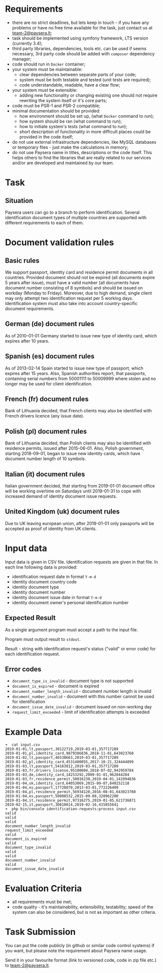 # Requirements

- there are no strict deadlines, but lets keep in touch - if you have any problems or have no free time available for the task, just contact us at team-2@paysera.lt;
- task should be implemented using symfony framework, LTS version (currently 3.4);
- third party libraries, dependencies, tools etc. can be used if seems necessary, 3rd party code should be added with `composer` dependency manager;
- code should run in `Docker` container;
- your system must be maintainable:
    - clear dependencies between separate parts of your code;
    - system must be both testable and tested (unit tests are required);
    - code understandable, readable, have a clear flow;
- your system must be extensible:
    - adding new functionality or changing existing one should not require rewriting the system itself or it's core parts;
- code must be PSR-1 and PSR-2 compatible;
- minimal documentation should be provided:
    - how environment should be set up, (what `Docker` command to run);
    - how system should be ran (what command to run);
    - how to initiate system's tests (what command to run);
    - short description of functionality in more difficult places could be provided in the code itself;
- do not use external infrastructure dependencies, like MySQL databases or temporary files - just make the calculations in memory;
- do not use Paysera name in titles, descriptions or the code itself. This helps others to find the libraries that are really related to our services and/or are developed and maintained by our team.

# Task
## Situation

Paysera users can go to a branch to perform identification. Several identification document types of multiple countries
are supported with different requirements to each of them.

# Document validation rules
## Basic rules
We support passport, identity card and residence permit documents in all countries. Provided document should not be 
expired (all documents expire 5 years after issue), must have a valid number (all documents have document number
consisting of 8 symbols) and should be issued on workday (Monday to Friday). Moreover, due to high demand, single client
may only attempt two identification request per 5 working days. Identification system must also take into account
country-specific document requirements.

## German (de) document rules
As of 2010-01-01 Germany started to issue new type of identity card, which expires after 10 years.

## Spanish (es) document rules
As of 2013-02-14 Spain started to issue new type of passport, which expires after 15 years. Also, Spanish authorities
report, that passports, containing serial numbers from 50001111 to 50009999 where stolen and no longer may be used 
for client identification.

## French (fr) document rules
Bank of Lithuania decided, that French clients may also be identified with French drivers licence (any issue date).

## Polish (pl) document rules
Bank of Lithuania decided, than Polish clients may also be identified with residence permits, issued after 2015-06-01.
Also, Polish government, starting 2018-09-01, began to issue new identity cards, which have document number length of 10
symbols.

## Italian (it) document rules
Italian government decided, that starting from 2019-01-01 document office will be working overtime on Saturdays
until 2019-01-31 to cope with increased demand of identity document issue requests.

## United Kingdom (uk) document rules
Due to UK leaving european union, after 2019-01-01 only passports will be accepted as proof of identity from UK clients.

# Input data
Input data is given in CSV file. Identification requests are given in that file. In each line following data is provided:
 - identification request date in format `Y-m-d`
 - identity document country code
 - identity document type
 - identity document number
 - identity document issue date in format `Y-m-d`
 - identity document owner's personal identification number

## Expected Result

As a single argument program must accept a path to the input file.

Program must output result to `stdout`.

Result - string with identification request's status ("valid" or error code) for each identification request.

## Error codes
 - `document_type_is_invalid` - document type is not supported
 - `document_is_expired` - document is expired
 - `document_number_length_invalid` - document number length is invalid
 - `document_number_invalid` - document with this number cannot be used for identification 
 - `document_issue_date_invalid` - document issued on non-working day
 - `request_limit_exceeded` - limit of identification attempts is exceeded

# Example Data

```
➜  cat input.csv 
2019-01-01,lt,passport,30122719,2019-03-01,357717289
2019-01-01,pl,identity_card,9879386836,2018-11-01,643023760
2019-01-02,lt,passport,46530663,2019-03-01,357717289
2019-01-02,pl,identity_card,4531480055,2017-10-21,324444899
2019-01-03,lt,passport,54163812,2019-03-01,357717289
2019-01-03,fr,drivers_license,95180604,2018-07-02,942959784
2019-01-03,de,identity_card,14253292,2009-01-01,962044284
2019-01-03,fr,residence_permit,50016230,2019-04-01,141994836
2019-01-04,uk,identity_card,64053869,2015-09-07,840252118
2019-01-04,es,passport,17728070,2013-03-01,772226409
2019-01-04,pl,residence_permit,56934120,2016-08-01,643023760
2019-01-04,es,passport,50008532,2015-09-08,320962200
2019-01-04,it,residence_permit,97316275,2019-01-05,621736871
2019-02-15,it,passport,30810814,2019-02-16,415855641
➜  php bin/console identification-requests:process input.csv
valid
valid
valid
document_number_length_invalid
request_limit_exceeded
valid
document_is_expired
valid
document_type_invalid
valid
valid
document_number_invalid
valid
document_issue_date_invalid
```

# Evaluation Criteria

- all requirements must be met;
- code quality - it's maintainability, extensibility, testability; speed of the system can also be considered, but is not as important as other criteria.

# Task Submission

You can put the code publicly (in github or similar code control systems) if you want, but please note the requirement about Paysera name usage.

Send it in your favourite format (link to versioned code, code in zip file etc.) to team-2@paysera.lt.